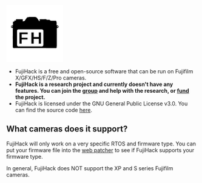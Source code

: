 ![logo](img/fujihack-small.png)

- FujiHack is a free and open-source software that can be run on Fujifilm X/GFX/HS/F/Z/Pro cameras.
- **FujiHack is a research project and currently doesn't have any features. You can join the [group](https://discord.com/invite/UZXDktvAZP) and help with the research, or [fund](https://ko-fi.com/petabyte/) the project.**
- FujiHack is licensed under the GNU General Public License v3.0. You can find the source code [here](https://github.com/fujihack/fujihack).

## What cameras does it support?
FujiHack will only work on a very specific RTOS and firmware type. You can put your firmware file into the [web patcher](https://fujihack.github.io/patcher/) to see if FujiHack supports your firmware type.  

In general, FujiHack does NOT support the XP and S series Fujifilm cameras.
